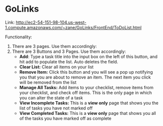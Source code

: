 # GoLinks
 
Link: http://ec2-54-151-98-104.us-west-1.compute.amazonaws.com/~zane/GoLinks/FrontEnd/ToDoList.html

Functionality:

<ol>
 <li>There are 3 pages. Use them accordingly:
   <ul>

  </ul>
 </li>
 
 <li>There are 3 Buttons and 3 Pages. Use them accordingly:
   <ul>
     <li><strong>Add</strong>: Type a task title into the input box on the left of this button, and hit add to populate the list. Auto deletes the field.</li>
     <li><strong>Clear List:</strong> Clear all items on your list</li>
     <li><strong>Remove Item:</strong> Click this button and you will see a pop up notifying you that you are about to remove an item. The next item you click will be removed from the list</li>
     <li><strong>Manage All Tasks:</strong> Add items to your checklist, remove items from your checklist, and check off items. This is the only page in which you can alter the state of a task</li>
     <li><strong>View Incomplete Tasks:</strong> This is a <strong>view only</strong> page that shows you the list of tasks you have not marked off</li>
     <li><strong>View Completed Tasks:</strong> This is a <strong>view only</strong> page that shows you all of the tasks you have marked off as complete</li>

  </ul>
 </li>

</ol>
